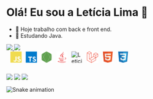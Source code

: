 # Olá! Eu sou a Letícia Lima 👋

- 🔭 Hoje trabalho com back e front end.
- 🌱 Estudando Java.

<div style="display: flex; align-items: center;">
  <a href="https://github.com/leticialimacarmo">
    <img height="180em" src="https://github-readme-stats.vercel.app/api?username=leticialimacarmo&show_icons=true&theme=midnight-purple&include_all_commits=true&count_private=true" />
    <img height="180em" src="https://github-readme-stats.vercel.app/api/top-langs/?username=leticialimacarmo&layout=compact&langs_count=16&theme=midnight-purple" />
  </a>
</div>

<div style="display: flex; align-items: center; gap: 10px; flex-wrap: wrap;"><br>
  <img align="center" alt="Leticia-Js" height="30" width="30" src="https://raw.githubusercontent.com/devicons/devicon/master/icons/javascript/javascript-plain.svg">
  <img align="center" alt="Leticia-Ts" height="30" width="30" src="https://raw.githubusercontent.com/devicons/devicon/master/icons/typescript/typescript-plain.svg">
  <img align="center" alt="Leticia-Node" height="30" width="30" src="https://raw.githubusercontent.com/devicons/devicon/master/icons/nodejs/nodejs-plain.svg">
  <img align="center" alt="Leticia-Java" height="30" width="30" src="https://raw.githubusercontent.com/devicons/devicon/master/icons/java/java-plain.svg">
  <img align="center" alt="Leticia-PHP" height="30" width="30" src="https://camo.githubusercontent.com/688f61bcdee1f1ff99cff1a917828b9b2ddb8fc0b61b2c9971b5513ea8de4d0c/68747470733a2f2f63646e2e6a7364656c6976722e6e65742f67682f64657669636f6e732f64657669636f6e2f69636f6e732f7068702f7068702d6f726967696e616c2e737667">
  <img align="center" alt="Leticia-Laravel" height="30" width="30" src="https://raw.githubusercontent.com/devicons/devicon/master/icons/laravel/laravel-original.svg">
  <img align="center" alt="Leticia-HTML" height="30" width="30" src="https://raw.githubusercontent.com/devicons/devicon/master/icons/html5/html5-original.svg">
  <img align="center" alt="Leticia-CSS" height="30" width="30" src="https://raw.githubusercontent.com/devicons/devicon/master/icons/css3/css3-original.svg">
</div>

## 

<div>
  <a href="https://www.linkedin.com/in/leticia-lima-carmo"><img src="https://img.shields.io/badge/LinkedIn-0077B5?style=for-the-badge&logo=linkedin&logoColor=white" target="_blank"></a>
    <a href="mailto:leticiayoongi6@gmail.com"><img src="https://img.shields.io/badge/Gmail-D14836?style=for-the-badge&logo=gmail&logoColor=white" target="_blank"></a>
    <a href="https://wa.me/5511958632273"><img src="https://img.shields.io/badge/WhatsApp-25D366?style=for-the-badge&logo=whatsapp&logoColor=white" target="_blank"></a>
</div>

![Snake animation](https://github.com/leticialimacarmo/leticialimacarmo/blob/output/github-contribution-grid-snake.svg)
